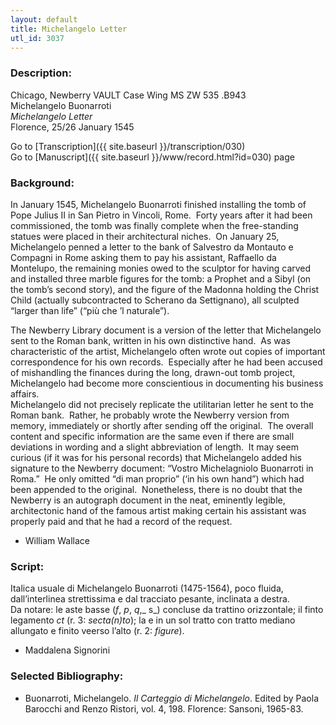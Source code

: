 ```yaml
---
layout: default
title: Michelangelo Letter
utl_id: 3037
---
```


###  Description:

Chicago, Newberry VAULT Case Wing MS ZW 535 .B943<br>
Michelangelo Buonarroti<br>
_Michelangelo Letter_<br>
Florence, 25/26 January 1545

Go to [Transcription]({{ site.baseurl }}/transcription/030)<br>
Go to [Manuscript]({{ site.baseurl }}/www/record.html?id=030) page 

###  Background:

In January 1545, Michelangelo Buonarroti finished installing the tomb of Pope Julius II in San Pietro in Vincoli, Rome.  Forty years after it had been commissioned, the tomb was finally complete when the free-standing statues were placed in their architectural niches.  On January 25, Michelangelo penned a letter to the bank of Salvestro da Montauto e Compagni in Rome asking them to pay his assistant, Raffaello da Montelupo, the remaining monies owed to the sculptor for having carved and installed three marble figures for the tomb: a Prophet and a Sibyl (on the tomb’s second story), and the figure of the Madonna holding the Christ Child (actually subcontracted to Scherano da Settignano), all sculpted “larger than life” (“più che ’l naturale”).

The Newberry Library document is a version of the letter that Michelangelo sent to the Roman bank, written in his own distinctive hand.  As was characteristic of the artist, Michelangelo often wrote out copies of important correspondence for his own records.  Especially after he had been accused of mishandling the finances during the long, drawn-out tomb project, Michelangelo had become more conscientious in documenting his business affairs. <br>
Michelangelo did not precisely replicate the utilitarian letter he sent to the Roman bank.  Rather, he probably wrote the Newberry version from memory, immediately or shortly after sending off the original.  The overall content and specific information are the same even if there are small deviations in wording and a slight abbreviation of length.  It may seem curious (if it was for his personal records) that Michelangelo added his signature to the Newberry document: “Vostro Michelagniolo Buonarroti in Roma.”  He only omitted “di man proprio” (‘in his own hand”) which had been appended to the original.  Nonetheless, there is no doubt that the Newberry is an autograph document in the neat, eminently legible, architectonic hand of the famous artist making certain his assistant was properly paid and that he had a record of the request.
-  William Wallace

###  Script:

Italica usuale di Michelangelo Buonarroti (1475-1564), poco fluida, dall’interlinea strettissima e dal tracciato pesante, inclinata a destra.<br>
Da notare: le aste basse (_f_, _p_, _q_,_ s_) concluse da trattino orizzontale; il finto legamento _ct_ (r. 3: _secta(n)to_); la e in un sol tratto con tratto mediano allungato e finito veerso l’alto (r. 2: _figure_).<br>
- Maddalena Signorini

###  Selected Bibliography:
-  Buonarroti, Michelangelo. _Il Carteggio di Michelangelo_. Edited by Paola Barocchi and Renzo Ristori, vol. 4, 198. Florence: Sansoni, 1965-83.<br>
